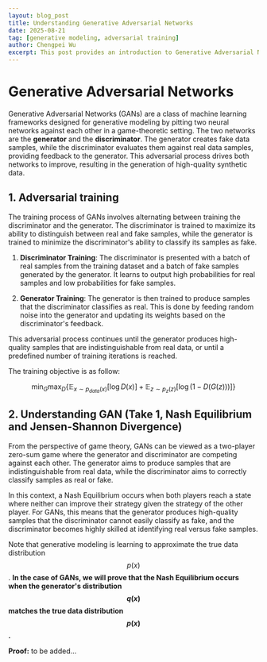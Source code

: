 ```yaml
---
layout: blog_post
title: Understanding Generative Adversarial Networks
date: 2025-08-21
tag: [generative modeling, adversarial training]
author: Chengpei Wu
excerpt: This post provides an introduction to Generative Adversarial Networks (GANs).
---
```


# Generative Adversarial Networks

Generative Adversarial Networks (GANs) are a class of machine learning frameworks designed for generative modeling by pitting two neural networks against each other in a game-theoretic setting. The two networks are the **generator** and the **discriminator**. The generator creates fake data samples, while the discriminator evaluates them against real data samples, providing feedback to the generator. This adversarial process drives both networks to improve, resulting in the generation of high-quality synthetic data.


## 1. Adversarial training

The training process of GANs involves alternating between training the discriminator and the generator. The discriminator is trained to maximize its ability to distinguish between real and fake samples, while the generator is trained to minimize the discriminator's ability to classify its samples as fake.

1. **Discriminator Training**: The discriminator is presented with a batch of real samples from the training dataset and a batch of fake samples generated by the generator. It learns to output high probabilities for real samples and low probabilities for fake samples.

2. **Generator Training**: The generator is then trained to produce samples that the discriminator classifies as real. This is done by feeding random noise into the generator and updating its weights based on the discriminator's feedback.

This adversarial process continues until the generator produces high-quality samples that are indistinguishable from real data, or until a predefined number of training iterations is reached.

The training objective is as follow:

$$
\min_{G} \max_{D} \left \{\mathbb{E}_{x \sim p_{data}(x)}[\log D(x)] + \mathbb{E}_{z \sim p_{z}(z)}[\log(1 - D(G(z)))]\right \}
$$

## 2. Understanding GAN (Take 1, Nash Equilibrium and Jensen-Shannon Divergence)

From the perspective of game theory, GANs can be viewed as a two-player zero-sum game where the generator and discriminator are competing against each other. The generator aims to produce samples that are indistinguishable from real data, while the discriminator aims to correctly classify samples as real or fake.

In this context, a Nash Equilibrium occurs when both players reach a state where neither can improve their strategy given the strategy of the other player. For GANs, this means that the generator produces high-quality samples that the discriminator cannot easily classify as fake, and the discriminator becomes highly skilled at identifying real versus fake samples.

Note that generative modeling is learning to approximate the true data distribution 
$$p(x)$$. **In the case of GANs, we will prove that the Nash Equilibrium occurs when the generator's distribution $$q(x)$$ matches the true data distribution $$p(x)$$.**

**Proof:**
to be added...